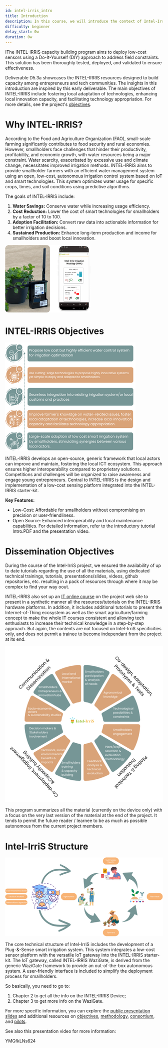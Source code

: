 ```yaml
---
id: intel-irris_intro
title: Introduction
description: In this course, we will introduce the context of Intel-IrriS and the goal of this program.
difficulty: beginner
delay_start: 0w
duration: 0w
---
```



IThe INTEL-IRRIS capacity building program aims to deploy low-cost sensors using a Do-It-Yourself (DIY) approach to address field constraints. This solution has been thoroughly tested, deployed, and validated to ensure effectiveness.

Deliverable D5.3a showcases the INTEL-IRRIS resources designed to build capacity among entrepreneurs and tech communities. The insights in this introduction are inspired by this early deliverable. The main objectives of INTEL-IRRIS include fostering local adaptation of technologies, enhancing local innovation capacity, and facilitating technology appropriation. For more details, see the project's [objectives](https://intel-irris.eu/objectives).

Why INTEL-IRRIS?
=========================
According to the Food and Agriculture Organization (FAO), small-scale farming significantly contributes to food security and rural economies. However, smallholders face challenges that hinder their productivity, profitability, and economic growth, with water resources being a major constraint. Water scarcity, exacerbated by excessive use and climate change, necessitates improved irrigation methods. INTEL-IRRIS aims to provide smallholder farmers with an efficient water management system using an open, low-cost, autonomous irrigation control system based on IoT and smart technologies. This system optimizes water usage for specific crops, times, and soil conditions using predictive algorithms.

The goals of INTEL-IRRIS include:

1. **Water Savings:** Conserve water while increasing usage efficiency.
2. **Cost Reduction:** Lower the cost of smart technologies for smallholders by a factor of 10 to 100.
3. **Adoption Facilitation:** Convert raw data into actionable information for better irrigation decisions.
4. **Sustained Production:** Enhance long-term production and income for smallholders and boost local innovation.


![INTEL-IRRIS](img/Intel_Irris.png)

INTEL-IRRIS Objectives
================================================================

![INTEL-IRRIS Objectives](img/objectives.png)


INTEL-IRRIS develops an open-source, generic framework that local actors can improve and maintain, fostering the local ICT ecosystem. This approach ensures higher interoperability compared to proprietary solutions. Competitions and challenges will be organized to raise awareness and engage young entrepreneurs. Central to INTEL-IRRIS is the design and implementation of a low-cost sensing platform integrated into the INTEL-IRRIS starter-kit.

**Key Features:**

- Low-Cost: Affordable for smallholders without compromising on precision or user-friendliness.
- Open Source: Enhanced interoperability and local maintenance capabilities.
For detailed information, refer to the introductory tutorial Intro.PDF and the presentation video.





Dissemination Objectives
======================

During the course of the Intel-IrriS project, we ensured the availability of up to date tutorials regarding the use of all the materials, using dedicated technical trainings, tutorials, presentations/slides, videos, github repositories, etc. resulting in a pack of resources through where it may be complex to find your way oout. 

INTEL-IRRIS also set up an [IT online course](https://intel-irris.eu/intel-irris-it-iot-courses) on the project web site to present in a synthetic manner all the resources/tutorials on the INTEL-IRRIS hardware platforms. In addition, it includes additional tutorials to present the Internet-of-Thing ecosystem as well as the smart agriculture/farming concept to make the whole IT courses consistent and allowing tech enthusiasts to increase their technical knowledge in a step-by-step approach. But again, the contents are not focused on Intel-IrriS specificities only, and does not permit a trainee to become independant from the project at its end.

![Dissemination Objectives](img/Dissemination_objective.png)

This program summarizes all the material (currently on the device only) with a focus on the very last version of the material at the end of the project. It tends to permit the future reader / learnee to be as much as possible autonomous from the current project members.


Intel-IrriS Structure
=====================

![Intel-IrriS Structure](img/structure.png)

The core technical structure of Intel-IrriS includes the development of a Plug-&-Sense smart irrigation system. This system integrates a low-cost sensor platform with the versatile IoT gateway into the INTEL-IRRIS starter-kit. The IoT gateway, called INTEL-IRRIS WaziGate, is derived from the generic WaziGate framework to provide an out-of-the-box autonomous system. A user-friendly interface is included to simplify the deployment process for smallholders.

So basically, you need to go to:

1. Chapter 2 to get all the info on the INTEL-IRRIS Device;
2. Chapter 3 to get more info on the WaziGate.

For more specific information, you can explore the [public presentation slides](github/PRIMA-Intel-IrriS/Tutorials/Intel-Irris-public-presentation-starter-kit-en.pdf) and additional resources on [objectives](https://intel-irris.eu/objectives), [methodology](https://intel-irris.eu/methodology), [consortium](https://intel-irris.eu/consortium), and [pilots](https://intel-irris.eu/pilots).



See also this presentation video for more information:

<youtube>YMGfkLNs624</youtube>

<!-- [![INTEL-IRRIS's interview video presenting the project and benefits of Edge-Computing technologies Why these choices](img/intelirris_pres_video.png)](https://www.youtube.com/watch?v=) -->




